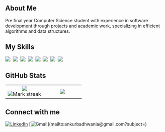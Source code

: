 ## About Me

Pre final year Computer Science student with experience in software development through projects and academic work, specializing in efficient algorithms and data structures.

## My Skills

<img src="https://img.shields.io/badge/Java-%23ED8B00.svg?logo=openjdk&logoColor=white"> 
<img src="https://img.shields.io/badge/C++-%2300599C.svg?logo=c%2B%2B&logoColor=white"> 
<img src="https://img.shields.io/badge/Python-3776AB?logo=python&logoColor=fff"> 
<img src="https://img.shields.io/badge/HTML-%23E34F26.svg?logo=html5&logoColor=white"> 
<img src="https://img.shields.io/badge/CSS-1572B6?logo=css3&logoColor=fff"> 
<img src="https://img.shields.io/badge/JavaScript-F7DF1E?logo=javascript&logoColor=000"> 
<img src="https://img.shields.io/badge/React-61DAFB?logo=react&logoColor=white"> 
<img src="https://img.shields.io/badge/Node.js-6DA55F?logo=node.js&logoColor=white"> 

## GitHub Stats

<table><tbody><tr border="none"><td width="50%" align="center">
<img align="center" src="https://readme-stats-fork-mauve.vercel.app/api/?username=ankurbadhwania&theme=dark&show_icons=true&count_private=true"><br>
<img alt="Mark streak" src="https://github-readme-streak-stats-five-roan.vercel.app?user=ankurbadhwania&theme=dark"></td><td width="50%" align="center">
<img align="center" src="https://readme-stats-fork-mauve.vercel.app/api/top-langs/?username=ankurbadhwania&theme=dark&hide_border=false&no-bg=true&no-frame=true&langs_count=6"></td></tr></tbody></table>

## Connect with me

[![LinkedIn](https://img.shields.io/badge/LinkedIn-%230077B5.svg?style=for-the-badge&logo=linkedin&logoColor=white)](https://www.linkedin.com/in/ankur-yadav-3b4826198/) 
[![Gmail](https://img.shields.io/badge/Gmail-%230077B5.svg?style=for-the-badge&logo=gmail&logoColor=white&labelColor=rgb(52,%20168,%2083)&color=rgb(52,%20168,%2083))](mailto:ankurbadhwania@gmail.com?subject=)

